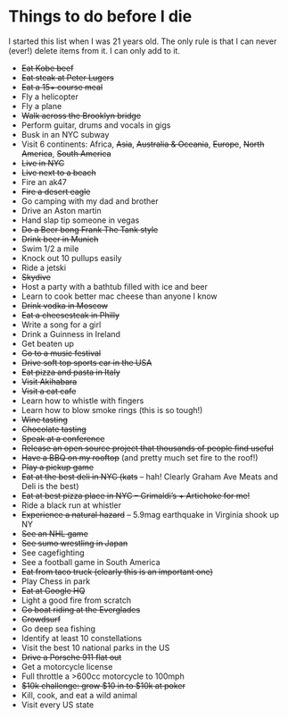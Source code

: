 


# Things to do before I die

I started this list when I was 21 years old. The only rule is that I can never (ever!) delete items from it. I can only add to it.

- ~~Eat Kobe beef~~
- ~~Eat steak at Peter Lugers~~
- ~~Eat a 15+ course meal~~
- Fly a helicopter
- Fly a plane
- ~~Walk across the Brooklyn bridge~~
- Perform guitar, drums and vocals in gigs
- Busk in an NYC subway
- Visit 6 continents: Africa, ~~Asia~~, ~~Australia & Oceania~~, ~~Europe~~, ~~North America~~, ~~South America~~
- ~~Live in NYC~~
- ~~Live next to a beach~~
- Fire an ak47
- ~~Fire a desert eagle~~
- Go camping with my dad and brother
- Drive an Aston martin
- Hand slap tip someone in vegas
- ~~Do a Beer bong Frank The Tank style~~
- ~~Drink beer in Munich~~
- Swim 1/2 a mile
- Knock out 10 pullups easily
- Ride a jetski
- ~~Skydive~~
- Host a party with a bathtub filled with ice and beer
- Learn to cook better mac cheese than anyone I know
- ~~Drink vodka in Moscow~~
- ~~Eat a cheesesteak in Philly~~
- Write a song for a girl
- Drink a Guinness in Ireland
- Get beaten up
- ~~Go to a music festival~~
- ~~Drive soft top sports car in the USA~~
- ~~Eat pizza and pasta in Italy~~
- ~~Visit Akihabara~~
- ~~Visit a cat cafe~~
- Learn how to whistle with fingers
- Learn how to blow smoke rings (this is so tough!)
- ~~Wine tasting~~
- ~~Chocolate tasting~~
- ~~Speak at a conference~~
- ~~Release an open source project that thousands of people find useful~~
- ~~Have a BBQ on my rooftop~~ (and pretty much set fire to the roof!)
- ~~Play a pickup game~~
- ~~Eat at the best deli in NYC (kats~~ – hah! Clearly Graham Ave Meats and Deli is the best)
- ~~Eat at best pizza place in NYC – Grimaldi’s + Artichoke for me!~~
- Ride a black run at whistler
- ~~Experience a natural hazard~~ – 5.9mag earthquake in Virginia shook up NY
- ~~See an NHL game~~
- ~~See sumo wrestling in Japan~~
- See cagefighting
- See a football game in South America
- ~~Eat from taco truck (clearly this is an important one)~~
- Play Chess in park
- ~~Eat at Google HQ~~
- Light a good fire from scratch
- ~~Go boat riding at the Everglades~~
- ~~Crowdsurf~~
- Go deep sea fishing
- Identify at least 10 constellations
- Visit the best 10 national parks in the US
- ~~Drive a Porsche 911 flat out~~
- Get a motorcycle license
- Full throttle a >600cc motorcycle to 100mph
- ~~$10k challenge: grow $10 in to $10k at poker~~
- Kill, cook, and eat a wild animal
- Visit every US state
